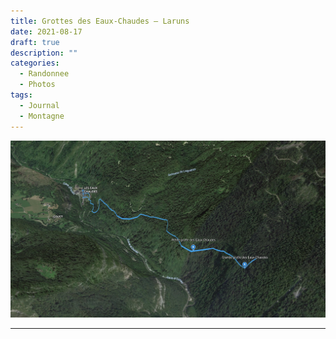 ```yaml
---
title: Grottes des Eaux-Chaudes — Laruns
date: 2021-08-17
draft: true
description: ""
categories:
  - Randonnee
  - Photos
tags:
  - Journal
  - Montagne
---
```


![Carte du parcours](map.webp "Tracé : [fichier GPX](grottes-eaux-chaudes.gpx)")

---
